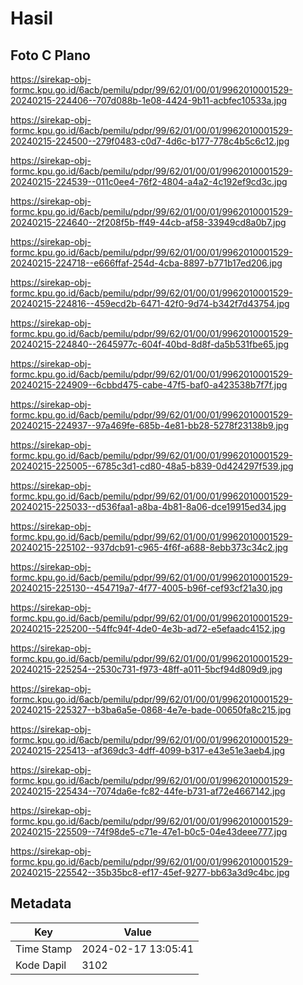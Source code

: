 # Hasil

## Foto C Plano

https://sirekap-obj-formc.kpu.go.id/6acb/pemilu/pdpr/99/62/01/00/01/9962010001529-20240215-224406--707d088b-1e08-4424-9b11-acbfec10533a.jpg

https://sirekap-obj-formc.kpu.go.id/6acb/pemilu/pdpr/99/62/01/00/01/9962010001529-20240215-224500--279f0483-c0d7-4d6c-b177-778c4b5c6c12.jpg

https://sirekap-obj-formc.kpu.go.id/6acb/pemilu/pdpr/99/62/01/00/01/9962010001529-20240215-224539--011c0ee4-76f2-4804-a4a2-4c192ef9cd3c.jpg

https://sirekap-obj-formc.kpu.go.id/6acb/pemilu/pdpr/99/62/01/00/01/9962010001529-20240215-224640--2f208f5b-ff49-44cb-af58-33949cd8a0b7.jpg

https://sirekap-obj-formc.kpu.go.id/6acb/pemilu/pdpr/99/62/01/00/01/9962010001529-20240215-224718--e666ffaf-254d-4cba-8897-b771b17ed206.jpg

https://sirekap-obj-formc.kpu.go.id/6acb/pemilu/pdpr/99/62/01/00/01/9962010001529-20240215-224816--459ecd2b-6471-42f0-9d74-b342f7d43754.jpg

https://sirekap-obj-formc.kpu.go.id/6acb/pemilu/pdpr/99/62/01/00/01/9962010001529-20240215-224840--2645977c-604f-40bd-8d8f-da5b531fbe65.jpg

https://sirekap-obj-formc.kpu.go.id/6acb/pemilu/pdpr/99/62/01/00/01/9962010001529-20240215-224909--6cbbd475-cabe-47f5-baf0-a423538b7f7f.jpg

https://sirekap-obj-formc.kpu.go.id/6acb/pemilu/pdpr/99/62/01/00/01/9962010001529-20240215-224937--97a469fe-685b-4e81-bb28-5278f23138b9.jpg

https://sirekap-obj-formc.kpu.go.id/6acb/pemilu/pdpr/99/62/01/00/01/9962010001529-20240215-225005--6785c3d1-cd80-48a5-b839-0d424297f539.jpg

https://sirekap-obj-formc.kpu.go.id/6acb/pemilu/pdpr/99/62/01/00/01/9962010001529-20240215-225033--d536faa1-a8ba-4b81-8a06-dce19915ed34.jpg

https://sirekap-obj-formc.kpu.go.id/6acb/pemilu/pdpr/99/62/01/00/01/9962010001529-20240215-225102--937dcb91-c965-4f6f-a688-8ebb373c34c2.jpg

https://sirekap-obj-formc.kpu.go.id/6acb/pemilu/pdpr/99/62/01/00/01/9962010001529-20240215-225130--454719a7-4f77-4005-b96f-cef93cf21a30.jpg

https://sirekap-obj-formc.kpu.go.id/6acb/pemilu/pdpr/99/62/01/00/01/9962010001529-20240215-225200--54ffc94f-4de0-4e3b-ad72-e5efaadc4152.jpg

https://sirekap-obj-formc.kpu.go.id/6acb/pemilu/pdpr/99/62/01/00/01/9962010001529-20240215-225254--2530c731-f973-48ff-a011-5bcf94d809d9.jpg

https://sirekap-obj-formc.kpu.go.id/6acb/pemilu/pdpr/99/62/01/00/01/9962010001529-20240215-225327--b3ba6a5e-0868-4e7e-bade-00650fa8c215.jpg

https://sirekap-obj-formc.kpu.go.id/6acb/pemilu/pdpr/99/62/01/00/01/9962010001529-20240215-225413--af369dc3-4dff-4099-b317-e43e51e3aeb4.jpg

https://sirekap-obj-formc.kpu.go.id/6acb/pemilu/pdpr/99/62/01/00/01/9962010001529-20240215-225434--7074da6e-fc82-44fe-b731-af72e4667142.jpg

https://sirekap-obj-formc.kpu.go.id/6acb/pemilu/pdpr/99/62/01/00/01/9962010001529-20240215-225509--74f98de5-c71e-47e1-b0c5-04e43deee777.jpg

https://sirekap-obj-formc.kpu.go.id/6acb/pemilu/pdpr/99/62/01/00/01/9962010001529-20240215-225542--35b35bc8-ef17-45ef-9277-bb63a3d9c4bc.jpg


## Metadata

| Key        | Value               |
| ---------- | ------------------- |
| Time Stamp | 2024-02-17 13:05:41 |
| Kode Dapil | 3102                |



